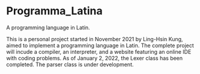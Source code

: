 # Programma_Latina
A programming language in Latin.


This is a personal project started in November 2021 by Ling-Hsin Kung, aimed to implement a programming language in Latin.
The complete project will incude a compiler, an interpreter, and a website featuring an online IDE with coding problems.
As of January 2, 2022, the Lexer class has been completed. The parser class is under development.
